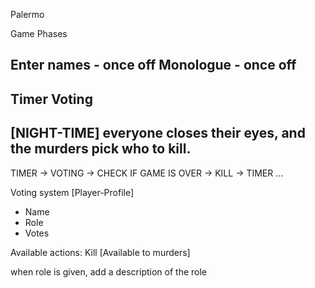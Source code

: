 Palermo


Game Phases

Enter names - once off
Monologue - once off
------------
Timer
Voting
------------
[NIGHT-TIME]
everyone closes their eyes, and the murders pick who to kill.
------------

TIMER -> VOTING -> CHECK IF GAME IS OVER -> KILL -> TIMER ...

Voting system
[Player-Profile]
- Name
- Role
- Votes

Available actions: Kill [Available to murders]


when role is given, add a description of the role 